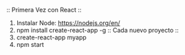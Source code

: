 :: Primera Vez con React ::
1) Instalar Node:  https://nodejs.org/en/
2) npm install create-react-app -g
:: Cada nuevo proyecto ::
3) create-react-app myapp
4) npm start
